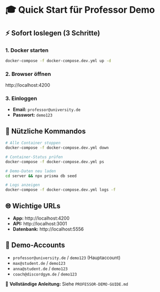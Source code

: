 # 🎓 Quick Start für Professor Demo

## ⚡ Sofort loslegen (3 Schritte)

### 1. Docker starten
```bash
docker-compose -f docker-compose.dev.yml up -d
```

### 2. Browser öffnen
http://localhost:4200

### 3. Einloggen
- **Email:** `professor@university.de`
- **Passwort:** `demo123`

## 🔧 Nützliche Kommandos

```bash
# Alle Container stoppen
docker-compose -f docker-compose.dev.yml down

# Container-Status prüfen
docker-compose -f docker-compose.dev.yml ps

# Demo-Daten neu laden
cd server && npx prisma db seed

# Logs anzeigen
docker-compose -f docker-compose.dev.yml logs -f
```

## 🌐 Wichtige URLs
- **App:** http://localhost:4200
- **API:** http://localhost:3001
- **Datenbank:** http://localhost:5556

## 👥 Demo-Accounts
- `professor@university.de` / `demo123` (Hauptaccount)
- `max@student.de` / `demo123`
- `anna@student.de` / `demo123`
- `coach@discordgym.de` / `demo123`

📖 **Vollständige Anleitung:** Siehe `PROFESSOR-DEMO-GUIDE.md`
